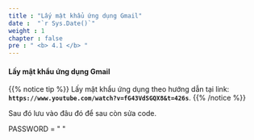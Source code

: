 ```yaml
---
title : "Lấy mật khẩu ứng dụng Gmail"
date :  "`r Sys.Date()`" 
weight : 1 
chapter : false
pre : " <b> 4.1 </b> "
---
```


#### Lấy mật khẩu ứng dụng Gmail


{{% notice tip %}}
Lấy mật khẩu ứng dụng theo hướng dẫn tại link: **```https://www.youtube.com/watch?v=fG43VdSGQX8&t=426s```**.
{{% /notice %}}

Sau đó lưu vào đâu đó để sau còn sửa code.

PASSWORD = " "
